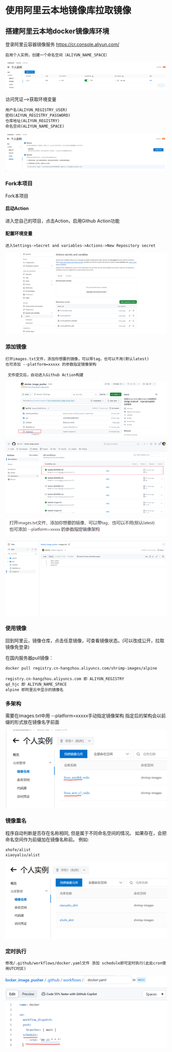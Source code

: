# 使用阿里云本地镜像库拉取镜像

## 搭建阿里云本地docker镜像库环境

登录阿里云容器镜像服务
https://cr.console.aliyun.com/

```
启用个人实例，创建一个命名空间（ALIYUN_NAME_SPACE）
```

![image-20240611235726806](./img/image-20240611235726806.png)

访问凭证–>获取环境变量

```
用户名(ALIYUN_REGISTRY_USER)
密码(AIYUN_REGISTRY_PASSWORD)
仓库地址(ALIYUN_REGISTRY)
命名空间(ALIYUN_NAME_SPACE)
```

![image-20240611235830942](.\img\image-20240611235830942.png)

### Fork本项目



Fork本项目

#### 启动Action

进入您自己的项目，点击Action，启用Github Action功能

#### 配置环境变量

```
进入Settings->Secret and variables->Actions->New Repository secret
```

![image-20240611235937278](.\img\image-20240611235937278.png)

### 添加镜像



```
打开images.txt文件，添加你想要的镜像，可以带tag，也可以不用(默认latest)
也可添加 --platform=xxxxx 的参数指定镜像架构

 文件提交后，自动进入Github Action构建
```

![image-20240612000011591](.\img\image-20240612000011591.png)



![image-20240612000043044](.\img\image-20240612000043044.png)



![image-20240612000129486](.\img\image-20240612000129486.png)

![image-20240612000116442](.\img\image-20240612000116442.png)

### 使用镜像

回到阿里云，镜像仓库，点击任意镜像，可查看镜像状态。(可以改成公开，拉取镜像免登录)

在国内服务器pull镜像：

```
docker pull registry.cn-hangzhou.aliyuncs.com/shrimp-images/alpine

registry.cn-hangzhou.aliyuncs.com 即 ALIYUN_REGISTRY
qd_hjc 即 ALIYUN_NAME_SPACE
alpine 即阿里云中显示的镜像名
```



### 多架构

需要在images.txt中用 --platform=xxxxx手动指定镜像架构 指定后的架构会以前缀的形式放在镜像名字前面

![image-20240611235355563](./img/image-20240611235355563.png)

### 镜像重名



程序自动判断是否存在名称相同, 但是属于不同命名空间的情况。 如果存在，会把命名空间作为前缀加在镜像名称前。 例如:

```
xhofe/alist
xiaoyaliu/alist
```

![image-20240611235406762](./img/image-20240611235406762.png)

### 定时执行



```
修改/.github/workflows/docker.yaml文件 添加 schedule即可定时执行(此处cron使用UTC时区)
```



![image-20240611235424277](./img/image-20240611235424277.png)